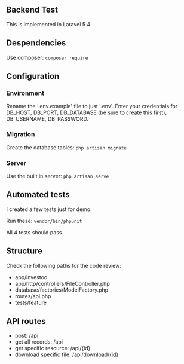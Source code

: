 ## Backend Test

This is implemented in Laravel 5.4.

## Despendencies

Use composer: `composer require`

## Configuration

### Environment

Rename the '.env.example' file to just '.env'. Enter your credentials for DB_HOST, DB_PORT, DB_DATABASE (be sure to create this first), DB_USERNAME, DB_PASSWORD.

### Migration

Create the database tables: `php artisan migrate`

### Server

Use the built in server: `php artisan serve`

## Automated tests

I created a few tests just for demo. 

Run these: `vendor/bin/phpunit`

All 4 tests should pass.

## Structure

Check the following paths for the code review:
* app/investoo
* app/http/controllers/FileController.php
* database/factories/ModelFactory.php
* routes/api.php
* tests/feature

## API routes
* post: /api
* get all records: /api
* get specific resource: /api/{id}
* download specific file: /api/download/{id}
